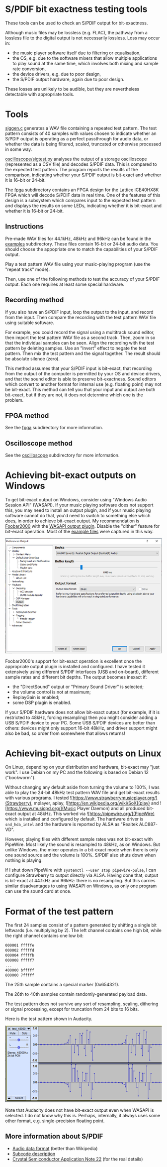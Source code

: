 
S/PDIF bit exactness testing tools
==================================

These tools can be used to check an S/PDIF output for bit-exactness.

Although music files may be lossless (e.g. FLAC), the pathway from a lossless file
to the digital output is not necessarily lossless. Loss may occur in:

- the music player software itself due to filtering or equalisation,
- the OS, e.g. due to the software mixers that allow multiple applications to play
  sound at the same time, which involves both mixing and sample rate conversion,
- the device drivers, e.g. due to poor design,
- the S/PDIF output hardware, again due to poor design.

These losses are unlikely to be audible, but they are nevertheless detectable
with appropriate tools.

Tools
=====

[siggen.c](siggen.c) generates a WAV file containing a repeated test
pattern. The test pattern consists of 40 samples with values chosen
to indicate whether an S/PDIF output is operating as a perfect passthrough
for audio data, or whether the data is being filtered, scaled, truncated
or otherwise processed in some way.

[oscilloscope/sigtest.py](sigtest.py) analyses the output of a storage oscilloscope
(represented as a CSV file) and decodes S/PDIF data. This is compared to
the expected test pattern. The program reports the results of the comparison,
indicating whether your S/PDIF output is bit-exact and whether it is 16-bit or 24-bit.

The [fpga](fpga) subdirectory contains an FPGA design for the Lattice
iCE40HX8K FPGA which will decode S/PDIF data in real time. One of the features
of this design is a subsystem which compares input to the expected test pattern
and displays the results on some LEDs, indicating whether it is 
bit-exact and whether it is 16-bit or 24-bit.


Instructions
------------

Pre-made WAV files for 44.1kHz, 48kHz and 96kHz can be found in the [examples](examples)
subdirectory. These files contain 16-bit or 24-bit audio data. You should
choose the appopriate one to match the capabilities of your S/PDIF output.

Play a test pattern WAV file using your music-playing program (use the "repeat track" mode).

Then, use one of the following methods to test the accuracy of your S/PDIF output.
Each one requires at least some special hardware.

Recording method
----------------

If you also have an S/PDIF input, loop the output to the input, and record from the
input. Then compare the recording with the test pattern WAV file using suitable
software.

For example, you could record the signal using a multitrack sound editor, then import the test pattern
WAV file as a second track. Then, zoom in so that the individual samples can be seen. Align the recording
with the test pattern by deleting samples. Use an "Invert" effect to negate the
test pattern. Then mix the test pattern and the signal together. The result should be
absolute silence (zero).

This method assumes that your S/PDIF input is bit-exact, that recording from the
output of the computer is permitted by your OS and device drivers, and that the
sound editor is able to preserve bit-exactness. Sound editors which convert to another
format for internal use (e.g. floating point) may not be bit-exact. This
method can tell you that your input and output are both bit-exact, but if they are
not, it does not determine which one is the problem.


FPGA method
-----------

See the [fpga](fpga) subdirectory for more information.


Oscilloscope method
-------------------

See the [oscilloscope](oscilloscope) subdirectory for more information.


Achieving bit-exact outputs on Windows
======================================

To get bit-exact output on Windows, consider using "Windows Audio Session API" (WASAPI).
If your music
playing software does not support this, you may need to install an output plugin, and if your
music playing software cannot do that, you'd need to switch to something else
which does, in order to achieve bit-exact output. My recommendation is
[Foobar2000](https://www.foobar2000.org/) with the
[WASAPI output plugin](https://www.foobar2000.org/components/view/foo_out_wasapi).
Disable the "dither" feature for bit-exact operation. Most of the
[example files](examples) were captured in this way.

![Foobar2000 WASAPI output configuration](/img/wasapi_24_bit.png)

Foobar2000's support for bit-exact operation is excellent once the appropriate output plugin is
installed and configured.
I have tested it extensively using different S/PDIF interfaces (USB and on-board),
different sample rates and different bit depths. The output becomes inexact if:

- the "DirectSound" output or "Primary Sound Driver" is selected;
- the volume control is not at maximum;
- ReplayGain is enabled;
- some DSP plugin is enabled.

If your S/PDIF hardware does not allow bit-exact output (for example, if it is restricted
to 48kHz, forcing resampling) then you might consider adding a USB S/PDIF device to your PC.
Some USB S/PDIF devices are better than others: devices might only support 16-bit 48kHz,
and driver support might also be bad, so order from somewhere that allows returns!

Achieving bit-exact outputs on Linux
====================================

On Linux, depending on your distribution and hardware, bit-exact may "just work". I use Debian
on my PC and the following is based on Debian 12 ("bookworm").

Without changing any default aside from turning the volume to 100%, I was able to play the 24-bit 48kHz test pattern WAV file
and get bit-exact results with various programs. I tested ![https://www.strawberrymusicplayer.org/](Strawberry),
mplayer, aplay, ![https://en.wikipedia.org/wiki/SoX](play) and ![https://www.musicpd.org/](Music Player Daemon)
and all produced bit-exact output at 48kHz. This worked via ![https://pipewire.org/](PipeWire) which is
installed and configured by default. The hardware driver is 
`snd_hda_intel` and the hardware is reported by ALSA as "Realtek ALC887-VD".

However, playing files with different sample rates was not bit-exact with PipeWire. Most likely the
sound is resampled to 48kHz, as on Windows. But unlike Windows, the mixer operates in a bit-exact
mode when there is only one sound source and the volume is 100%. S/PDIF also shuts down when nothing is playing.

If I shut down PipeWire with `systemctl --user stop pipewire-pulse`, I can configure Strawberry to
output directly via ALSA. Having done that, output is bit-exact at 44.1kHz and 96kHz: there is no resampling. 
But this carries similar disadvantages to using WASAPI on Windows, as only one program
can use the sound card at once.


Format of the test pattern
==========================

The first 24 samples consist of a pattern generated by shifting a single bit leftwards (i.e.
multiplying by 2). The left channel contains one high bit, while the right channel contains
one low bit:

    000001 fffffe
    000002 fffffd
    000004 fffffb
    000008 fffff7
    ...
    400000 bfffff
    800000 7fffff

The 25th sample contains a special marker (0x654321).

The 26th to 40th samples contain randomly-generated payload data.

The test pattern does not survive any sort of resampling, scaling, dithering
or signal processing, except for truncation from 24 bits to 16 bits.

Here is the test pattern shown in Audacity.

![Audacity screenshot](/img/wav.png)

Note that Audacity does not have
bit-exact output even when WASAPI is selected. I do not know why this is. Perhaps, internally,
it always uses some other format, e.g. single-precision floating point.


More information about S/PDIF
-----------------------------

- [Audio data format](http://www.hardwarebook.info/S/PDIF) (better than Wikipedia)
- [Subcode description](https://www.minidisc.org/spdif_c_channel.html)
- [Crystal Semiconductor Application Note 22](https://www.minidisc.org/manuals/an22.pdf) (for the
  real details)

